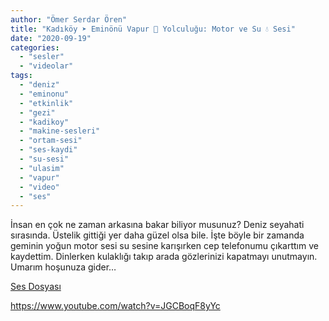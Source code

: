 ```yaml
---
author: "Ömer Serdar Ören"
title: "Kadıköy ➤ Eminönü Vapur 🚢 Yolculuğu: Motor ve Su 💧 Sesi"
date: "2020-09-19"
categories: 
  - "sesler"
  - "videolar"
tags: 
  - "deniz"
  - "eminonu"
  - "etkinlik"
  - "gezi"
  - "kadikoy"
  - "makine-sesleri"
  - "ortam-sesi"
  - "ses-kaydi"
  - "su-sesi"
  - "ulasim"
  - "vapur"
  - "video"
  - "ses"
---
```


İnsan en çok ne zaman arkasına bakar biliyor musunuz? Deniz seyahati sırasında. Üstelik gittiği yer daha güzel olsa bile. İşte böyle bir zamanda geminin yoğun motor sesi su sesine karışırken cep telefonumu çıkarttım ve kaydettim. Dinlerken kulaklığı takıp arada gözlerinizi kapatmayı unutmayın. Umarım hoşunuza gider…

[Ses Dosyası](/assets/sounds/2020/09/kadikoy-eminonu-vapur-yolculugu-motor-ve-su-sesi.mp3)

<https://www.youtube.com/watch?v=JGCBoqF8yYc>